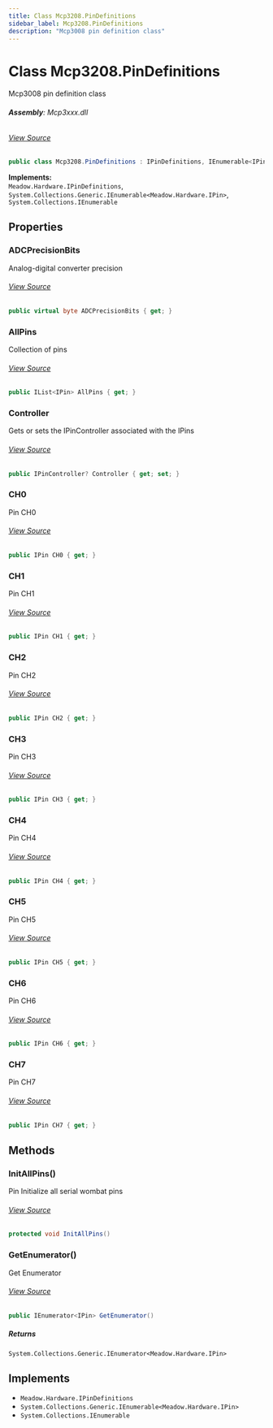 ```yaml
---
title: Class Mcp3208.PinDefinitions
sidebar_label: Mcp3208.PinDefinitions
description: "Mcp3008 pin definition class"
---
```

# Class Mcp3208.PinDefinitions
Mcp3008 pin definition class

###### **Assembly**: Mcp3xxx.dll
###### [View Source](https://github.com/WildernessLabs/Meadow.Foundation.git/blob/develop/Source/Meadow.Foundation.Peripherals/ICs.ADCs.Mcp3xxx/Driver/Drivers/Extras/Mcp3208.PinDefinitions.cs#L12)
```csharp title="Declaration"
public class Mcp3208.PinDefinitions : IPinDefinitions, IEnumerable<IPin>, IEnumerable
```
**Implements:**  
`Meadow.Hardware.IPinDefinitions`, `System.Collections.Generic.IEnumerable<Meadow.Hardware.IPin>`, `System.Collections.IEnumerable`

## Properties
### ADCPrecisionBits
Analog-digital converter precision
###### [View Source](https://github.com/WildernessLabs/Meadow.Foundation.git/blob/develop/Source/Meadow.Foundation.Peripherals/ICs.ADCs.Mcp3xxx/Driver/Drivers/Extras/Mcp3208.PinDefinitions.cs#L17)
```csharp title="Declaration"
public virtual byte ADCPrecisionBits { get; }
```
### AllPins
Collection of pins
###### [View Source](https://github.com/WildernessLabs/Meadow.Foundation.git/blob/develop/Source/Meadow.Foundation.Peripherals/ICs.ADCs.Mcp3xxx/Driver/Drivers/Extras/Mcp3208.PinDefinitions.cs#L22)
```csharp title="Declaration"
public IList<IPin> AllPins { get; }
```
### Controller
Gets or sets the IPinController associated with the IPins
###### [View Source](https://github.com/WildernessLabs/Meadow.Foundation.git/blob/develop/Source/Meadow.Foundation.Peripherals/ICs.ADCs.Mcp3xxx/Driver/Drivers/Extras/Mcp3208.PinDefinitions.cs#L25)
```csharp title="Declaration"
public IPinController? Controller { get; set; }
```
### CH0
Pin CH0
###### [View Source](https://github.com/WildernessLabs/Meadow.Foundation.git/blob/develop/Source/Meadow.Foundation.Peripherals/ICs.ADCs.Mcp3xxx/Driver/Drivers/Extras/Mcp3208.PinDefinitions.cs#L39)
```csharp title="Declaration"
public IPin CH0 { get; }
```
### CH1
Pin CH1
###### [View Source](https://github.com/WildernessLabs/Meadow.Foundation.git/blob/develop/Source/Meadow.Foundation.Peripherals/ICs.ADCs.Mcp3xxx/Driver/Drivers/Extras/Mcp3208.PinDefinitions.cs#L51)
```csharp title="Declaration"
public IPin CH1 { get; }
```
### CH2
Pin CH2
###### [View Source](https://github.com/WildernessLabs/Meadow.Foundation.git/blob/develop/Source/Meadow.Foundation.Peripherals/ICs.ADCs.Mcp3xxx/Driver/Drivers/Extras/Mcp3208.PinDefinitions.cs#L63)
```csharp title="Declaration"
public IPin CH2 { get; }
```
### CH3
Pin CH3
###### [View Source](https://github.com/WildernessLabs/Meadow.Foundation.git/blob/develop/Source/Meadow.Foundation.Peripherals/ICs.ADCs.Mcp3xxx/Driver/Drivers/Extras/Mcp3208.PinDefinitions.cs#L75)
```csharp title="Declaration"
public IPin CH3 { get; }
```
### CH4
Pin CH4
###### [View Source](https://github.com/WildernessLabs/Meadow.Foundation.git/blob/develop/Source/Meadow.Foundation.Peripherals/ICs.ADCs.Mcp3xxx/Driver/Drivers/Extras/Mcp3208.PinDefinitions.cs#L87)
```csharp title="Declaration"
public IPin CH4 { get; }
```
### CH5
Pin CH5
###### [View Source](https://github.com/WildernessLabs/Meadow.Foundation.git/blob/develop/Source/Meadow.Foundation.Peripherals/ICs.ADCs.Mcp3xxx/Driver/Drivers/Extras/Mcp3208.PinDefinitions.cs#L99)
```csharp title="Declaration"
public IPin CH5 { get; }
```
### CH6
Pin CH6
###### [View Source](https://github.com/WildernessLabs/Meadow.Foundation.git/blob/develop/Source/Meadow.Foundation.Peripherals/ICs.ADCs.Mcp3xxx/Driver/Drivers/Extras/Mcp3208.PinDefinitions.cs#L111)
```csharp title="Declaration"
public IPin CH6 { get; }
```
### CH7
Pin CH7
###### [View Source](https://github.com/WildernessLabs/Meadow.Foundation.git/blob/develop/Source/Meadow.Foundation.Peripherals/ICs.ADCs.Mcp3xxx/Driver/Drivers/Extras/Mcp3208.PinDefinitions.cs#L123)
```csharp title="Declaration"
public IPin CH7 { get; }
```
## Methods
### InitAllPins()
Pin Initialize all serial wombat pins
###### [View Source](https://github.com/WildernessLabs/Meadow.Foundation.git/blob/develop/Source/Meadow.Foundation.Peripherals/ICs.ADCs.Mcp3xxx/Driver/Drivers/Extras/Mcp3208.PinDefinitions.cs#L135)
```csharp title="Declaration"
protected void InitAllPins()
```
### GetEnumerator()
Get Enumerator
###### [View Source](https://github.com/WildernessLabs/Meadow.Foundation.git/blob/develop/Source/Meadow.Foundation.Peripherals/ICs.ADCs.Mcp3xxx/Driver/Drivers/Extras/Mcp3208.PinDefinitions.cs#L151)
```csharp title="Declaration"
public IEnumerator<IPin> GetEnumerator()
```

##### Returns

`System.Collections.Generic.IEnumerator<Meadow.Hardware.IPin>`

## Implements

* `Meadow.Hardware.IPinDefinitions`
* `System.Collections.Generic.IEnumerable<Meadow.Hardware.IPin>`
* `System.Collections.IEnumerable`

